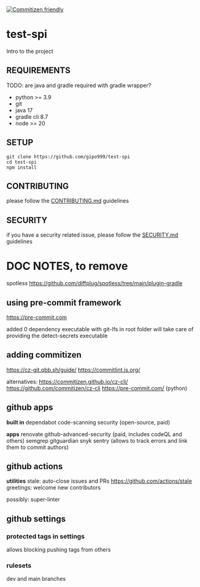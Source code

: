 [![Commitizen friendly](https://img.shields.io/badge/commitizen-friendly-brightgreen.svg)](http://commitizen.github.io/cz-cli/)

# test-spi

Intro to the project

## REQUIREMENTS

TODO: are java and gradle required with gradle wrapper?

- python >= 3.9
- git
- java 17
- gradle cli 8.7
- node >= 20

## SETUP

```console
git clone https://github.com/gipo999/test-spi
cd test-spi
npm install
```

## CONTRIBUTING

please follow the [CONTRIBUTING.md](CONTRIBUTING.md) guidelines

## SECURITY

if you have a security related issue, please follow the [SECURITY.md](SECURITY.md) guidelines

# DOC NOTES, to remove

spotless
<https://github.com/diffplug/spotless/tree/main/plugin-gradle>

## using pre-commit framework

<https://pre-commit.com>

added 0 dependency executable with git-lfs in root folder
will take care of providing the detect-secrets executable

## adding commitizen

<https://cz-git.qbb.sh/guide/>
<https://commitlint.js.org/>

alternatives:
<https://commitizen.github.io/cz-cli/>
<https://github.com/commitizen/cz-cli>
<https://pre-commit.com/> (python)

## github apps

**built in**
dependabot
code-scanning security (open-source, paid)

**apps**
renovate
github-advanced-security (paid, includes codeQL and others)
semgrep
gitguardian
snyk
sentry (allows to track errors and link them to commit authors)

## github actions

**utilities**
stale: auto-close issues and PRs <https://github.com/actions/stale>
greetings: welcome new contributors

possibly: super-linter

## github settings

### protected tags in settings

allows blocking pushing tags from others

### rulesets

dev and main branches
